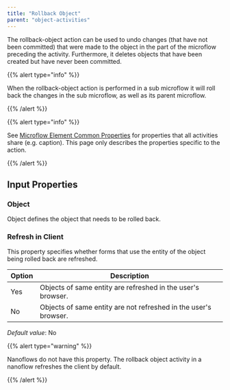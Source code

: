 ```yaml
---
title: "Rollback Object"
parent: "object-activities"
---
```


The rollback-object action can be used to undo changes (that have not been committed) that were made to the object in the part of the microflow preceding the activity. Furthermore, it deletes objects that have been created but have never been committed.

{{% alert type="info" %}}

When the rollback-object action is performed in a sub microflow it will roll back the changes in the sub microflow, as well as its parent microflow.

{{% /alert %}}

{{% alert type="info" %}}

See [Microflow Element Common Properties](microflow-element-common-properties) for properties that all activities share (e.g. caption). This page only describes the properties specific to the action.

{{% /alert %}}

## Input Properties

### Object

Object defines the object that needs to be rolled back.

### Refresh in Client

This property specifies whether forms that use the entity of the object being rolled back are refreshed.

| Option | Description |
| --- | --- |
| Yes | Objects of same entity are refreshed in the user's browser. |
| No | Objects of same entity are not refreshed in the user's browser. |

_Default value_: No

{{% alert type="warning" %}}

Nanoflows do not have this property. The rollback object activity in a nanoflow refreshes the client by default.

{{% /alert %}}
